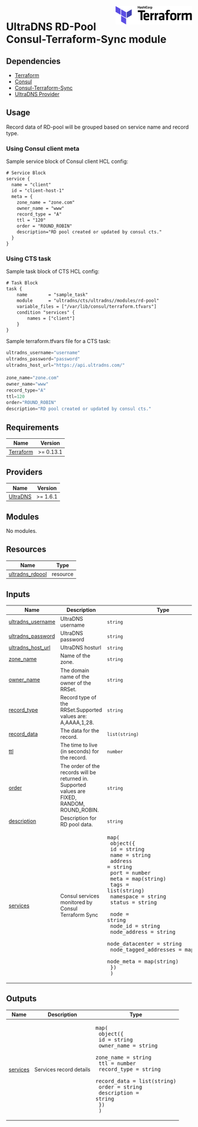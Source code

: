 <a href="https://terraform.io">
    <img src="../../.github/terraform_logo.svg" alt="Terraform logo" title="Terraform" align="right" height="50" />
</a>

# UltraDNS RD-Pool Consul-Terraform-Sync module

## Dependencies

- [Terraform](https://www.terraform.io/downloads.html)
- [Consul](https://www.consul.io/docs/install)
- [Consul-Terraform-Sync](https://www.consul.io/docs/nia/installation/install)
- [UltraDNS Provider](https://registry.terraform.io/providers/ultradns/ultradns/latest/docs)

## Usage

Record data of RD-pool will be grouped based on service name and record type.

### Using Consul client meta

Sample service block of Consul client HCL config:

```hcl
# Service Block
service {
  name = "client"
  id = "client-host-1"
  meta = {
    zone_name = "zone.com"
    owner_name = "www"
    record_type = "A"
    ttl = "120"
    order = "ROUND_ROBIN"
    description="RD pool created or updated by consul cts."
  }
}
```

### Using CTS task

Sample task block of CTS HCL config:

```hcl
# Task Block
task {
    name        = "sample_task"
    module      = "ultradns/cts/ultradns//modules/rd-pool"
    variable_files = ["/var/lib/consul/terraform.tfvars"]
    condition "services" {
        names = ["client"]
    }
}
```

Sample terraform.tfvars file for a CTS task:

```terraform
ultradns_username="username"
ultradns_password="password"
ultradns_host_url="https://api.ultradns.com/"

zone_name="zone.com"
owner_name="www"
record_type="A"
ttl=120
order="ROUND_ROBIN"
description="RD pool created or updated by consul cts."
```

## Requirements

| Name                                                                   | Version   |
| ---------------------------------------------------------------------- | --------- |
| [Terraform](https://developer.hashicorp.com/terraform/downloads)       | >= 0.13.1 |

## Providers

| Name                                                                              | Version   |
| --------------------------------------------------------------------------------- | --------- |
| [UltraDNS](https://registry.terraform.io/providers/ultradns/ultradns/latest/docs) | >= 1.6.1  |

## Modules

No modules.

## Resources

| Name                                                                                                                          	| Type     |
| --------------------------------------------------------------------------------------------------------------------------------- | -------- |
| [ultradns_rdpool](https://registry.terraform.io/providers/ultradns/ultradns/latest/docs/resources/rdpool)  | resource |

## Inputs

| Name                                                                                 | Description                             | Type                                                                                                                                                                                                                                                                                                                                                                                                                                                                                                                                                      | Default | Required |
| ------------------------------------------------------------------------------------ | --------------------------------------- | --------------------------------------------------------------------------------------------------------------------------------------------------------------------------------------------------------------------------------------------------------------------------------------------------------------------------------------------------------------------------------------------------------------------------------------------------------------------------------------------------------------------------------------------------------- | ------- | :------: |
| [ultradns_username](#)		| UltraDNS username 															| `string` 		| n/a 	|   yes    |
| [ultradns_password](#)  		| UltraDNS password 															| `string` 		| n/a   |   yes    |
| [ultradns_host_url](#) 		| UltraDNS hosturl 																| `string` 		| n/a   |   yes    |
| [zone_name](#) 				| Name of the zone. 															| `string` 		| n/a   |   yes    |
| [owner_name](#) 				| The domain name of the owner of the RRSet. 									| `string` 		| n/a   |   yes    |
| [record_type](#)  			| Record type of the RRSet.Supported values are: A,AAAA,1,28.				 	| `string` 		| A		|   yes    |
| [record_data](#)				| The data for the record. 														| `list(string)`| n/a   |   yes    |
| [ttl](#) 						| The time to live (in seconds) for the record.	 								| `number` 		| 120   |   yes    |
| [order](#) 					| The order of the records will be returned in. Supported values are FIXED, RANDOM, ROUND_ROBIN.| `string` | ROUND_ROBIN   |   yes    |
| [description](#) 				| Description for RD pool data.													| `string` 		| n/a   |   no     |
| [services](#) 				| Consul services monitored by Consul Terraform Sync 							| <pre>map(<br>    object({<br>      id        = string<br>      name      = string<br>      address   = string<br>      port      = number<br>      meta      = map(string)<br>      tags      = list(string)<br>      namespace = string<br>      status    = string<br><br>      node                  = string<br>      node_id               = string<br>      node_address          = string<br>      node_datacenter       = string<br>      node_tagged_addresses = map(string)<br>      node_meta             = map(string)<br>    })<br>  )</pre> | n/a | yes |

## Outputs

| Name                                                                                 | Description                             | Type                                                                                                                                                                                                                                                                                                                                                                                                                                                                                                                                                      |
| ------------------------------------------------------------------------------------ | --------------------------------------- | --------------------------------------------------------------------------------------------------------------------------------------------------------------------------------------------------------------------------------------------------------------------------------------------------------------------------------------------------------------------------------------------------------------------------------------------------------------------------------------------------------------------------------------------------------- |
| [services](#)		| Services record details | <pre>map(<br>    object({<br>      id          = string<br>      owner_name  = string<br>      zone_name   = string<br>      ttl         = number<br>      record_type = string<br>      record_data = list(string)<br>      order       = string<br>      description = string<br>    })<br>  )</pre> |
